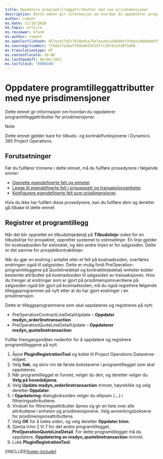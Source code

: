 ```yaml
---
title: Oppdatere programtilleggattributter med nye prisdimensjoner
description: Dette emnet gir informasjon om hvordan du oppdaterer programtilleggattributter for prisdimensjoner.
author: rumant
ms.date: 11/18/2020
ms.topic: article
ms.reviewer: kfend
ms.author: rumant
ms.openlocfilehash: d57ec617d2c7b10a01a75e7eaa9ca2d646af3f6ee1d06d4e6fb228fc0533da27
ms.sourcegitcommit: 7f8d1e7a16af769adb43d1877c28fdce53975db8
ms.translationtype: HT
ms.contentlocale: nb-NO
ms.lasthandoff: 08/06/2021
ms.locfileid: "6988348"
---
```

# <a name="update-plug-in-attributes-with-new-pricing-dimensions"></a>Oppdatere programtilleggattributter med nye prisdimensjoner

Dette emnet gir informasjon om hvordan du oppdaterer programtilleggattributter for prisdimensjoner.

> [!NOTE]
> Dette emnet gjelder bare for tilbuds- og kontraktfunksjonene i Dynamics 365 Project Operations.

## <a name="prerequisites"></a>Forutsetninger
Før du fullfører trinnene i dette emnet, må du fullføre prosedyrene i følgende emner:

  - [Opprette egendefinerte felt og enheter](create-custom-fields-entities-pricing-dimensions.md) 
  - [Legge til egendefinerte felt i prisoppsett og transaksjonsenheter ](add-custom-fields-price-setup-transactional-entities.md)
  - [Konfigurere egendefinerte felt som prisdimensjoner](set-up-custom-fields-pricing-dimensions.md). 
  
Hvis du ikke har fullført disse prosedyrene, kan du fullføre dem og deretter gå tilbake til dette emnet.

## <a name="register-a-plug-in"></a>Registrer et programtillegg
Når det blir opprettet en tilbudslinjedetalj på **Tilbudslinje**-siden for en tilbudslinje for prosjektet, oppretter systemet to estimatlinjer. Én linje gjelder for kostnadssiden for estimatet, og den andre linjen er for salgssiden. Dette er det samme for prosjektkontraktlinjer.

Når du gjør en endring i antallet eller et felt på kostnadssiden, overføres endringen også til salgssiden. Dette er mulig fordi PreOperation-programtilleggene på Quotelinedetail og kontraktlinjedetalj-enheter kobler bestemte attributter på kostnadssiden til salgssiden av transaksjonen. Hvis du trenger at endringer som er gjort på prisdimensjonsverdiene på salgssiden også blir gjort på kostnadssiden, må du også registrere følgende tilleggsprogrammer på nytt etter at du har gjort endringer i en prisdimensjon.

Dette er tilleggsprogrammene som skal oppdateres og registreres på nytt:

- PreOperationContractLineDetailUpdate – **Oppdater msdyn_orderlinetransaction**
- PreOperationQuoteLineDetailUpdate – **Oppdaterer msdyn_quotelinetransaction**

Fullfør fremgangsmåten nedenfor for å oppdatere og registrere programtilleggene på nytt.

1. Åpne **PluginRegistrationTool** og koble til Project Operations Dataverse-miljøet.
2. Velg **Søk**, og skriv inn de første bokstavene i programtillegget som skal oppdateres.
3. Når programtillegget er funnet, velger du den, og deretter velger du **Velg på hovedskjema**.
4. Velg **Update msdyn_orderlinetransaction**-trinnet, høyreklikk og velg deretter **Oppdater**.
5. I **Oppdatering**-dialogbokssiden velger du ellipsen (**...**) i filtreringsattributtene.
6. Vinduet for filtreringsattributter åpnes og gir en liste over alle attributtene i enheten og prisdimensjonene. Velg avmerkingsboksene for prisdimensjonsattributtene.
7. Velg **OK** for å lukke siden, og velg deretter **Oppdater trinn**.
8. Gjenta trinn 2 til 7 for det andre programtillegget, **PreOperationQuoteLineDetail**. For dette programtillegget må du oppdatere, **Oppdatering av msdyn_quotelinetransaction**-trinnet.
9. Lukk **PluginRegistrationTool**.


[!INCLUDE[footer-include](../includes/footer-banner.md)]